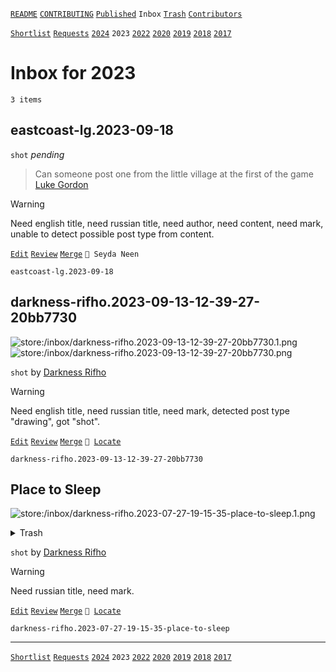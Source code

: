 [`README`](../../README.md) [`CONTRIBUTING`](../../CONTRIBUTING.md) [`Published`](../published/index.md) `Inbox` [`Trash`](../trash/index.md) [`Contributors`](../contributors.md)

[`Shortlist`](shortlist.md) [`Requests`](requests.md) [`2024`](index.md) `2023` [`2022`](2022.md) [`2020`](2020.md) [`2019`](2019.md) [`2018`](2018.md) [`2017`](2017.md)

# Inbox for 2023

`3 items`

## <span id="eastcoast-lg.2023-09-18">eastcoast-lg.2023-09-18</span>

`shot` _pending_

> Can someone post one from the little village at the first of the game  
> [Luke Gordon](../contributors.md#eastcoast-lg "2023-09-18")

> [!WARNING]
> Need english title, need russian title, need author, need content, need mark, unable to detect possible post type from content.

[`Edit`](https://github.com/dehero/mwscr/issues/new?labels=editing&amp;template=editing.yml&amp;title=eastcoast-lg.2023-09-18&amp;postContent=&amp;postTitle=&amp;postTitleRu=&amp;postAuthor=&amp;postType=shot&amp;postEngine=&amp;postAddon=&amp;postTags=&amp;postLocation=Seyda+Neen&amp;postMark=&amp;postViolation=&amp;postTrash=&amp;postRequest=Can+someone+post+one+from+the+little+village+at+the+first+of+the+game) [`Review`](https://github.com/dehero/mwscr/issues/new?labels=review&amp;template=review.yml&amp;title=eastcoast-lg.2023-09-18) [`Merge`](https://github.com/dehero/mwscr/issues/new?labels=merging&amp;template=merging.yml&amp;title=eastcoast-lg.2023-09-18) `📍 Seyda Neen`

```
eastcoast-lg.2023-09-18
```

## <span id="darkness-rifho.2023-09-13-12-39-27-20bb7730">darkness-rifho.2023-09-13-12-39-27-20bb7730</span>

![store:/inbox/darkness-rifho.2023-09-13-12-39-27-20bb7730.1.png](../../assets/previews/inbox/darkness-rifho.2023-09-13-12-39-27-20bb7730.1.avif "darkness-rifho.2023-09-13-12-39-27-20bb7730.1")
![store:/inbox/darkness-rifho.2023-09-13-12-39-27-20bb7730.png](../../assets/previews/inbox/darkness-rifho.2023-09-13-12-39-27-20bb7730.avif "darkness-rifho.2023-09-13-12-39-27-20bb7730")

`shot` by [Darkness Rifho](../contributors.md#darkness-rifho)

> [!WARNING]
> Need english title, need russian title, need mark, detected post type "drawing", got "shot".

[`Edit`](https://github.com/dehero/mwscr/issues/new?labels=editing&amp;template=editing.yml&amp;title=darkness-rifho.2023-09-13-12-39-27-20bb7730&amp;postContent=store%3A%2Finbox%2Fdarkness-rifho.2023-09-13-12-39-27-20bb7730.1.png%0Astore%3A%2Finbox%2Fdarkness-rifho.2023-09-13-12-39-27-20bb7730.png&amp;postTitle=&amp;postTitleRu=&amp;postAuthor=darkness-rifho&amp;postType=shot&amp;postEngine=&amp;postAddon=&amp;postTags=&amp;postLocation=&amp;postMark=&amp;postViolation=&amp;postTrash=&amp;postRequest=) [`Review`](https://github.com/dehero/mwscr/issues/new?labels=review&amp;template=review.yml&amp;title=darkness-rifho.2023-09-13-12-39-27-20bb7730) [`Merge`](https://github.com/dehero/mwscr/issues/new?labels=merging&amp;template=merging.yml&amp;title=darkness-rifho.2023-09-13-12-39-27-20bb7730) <code>📍 [Locate](https://github.com/dehero/mwscr/issues/new?labels=location&template=location.yml&title=darkness-rifho.2023-09-13-12-39-27-20bb7730)</code>

```
darkness-rifho.2023-09-13-12-39-27-20bb7730
```

## <span id="darkness-rifho.2023-07-27-19-15-35-place-to-sleep">Place to Sleep</span>

![store:/inbox/darkness-rifho.2023-07-27-19-15-35-place-to-sleep.1.png](../../assets/previews/inbox/darkness-rifho.2023-07-27-19-15-35-place-to-sleep.1.avif "darkness-rifho.2023-07-27-19-15-35-place-to-sleep.1")

<details>
<summary>Trash</summary>

![store:/inbox/darkness-rifho.2023-07-27-19-15-35-place-to-sleep.png](../../assets/previews/inbox/darkness-rifho.2023-07-27-19-15-35-place-to-sleep.avif "darkness-rifho.2023-07-27-19-15-35-place-to-sleep")
</details>

`shot` by [Darkness Rifho](../contributors.md#darkness-rifho)

> [!WARNING]
> Need russian title, need mark.

[`Edit`](https://github.com/dehero/mwscr/issues/new?labels=editing&amp;template=editing.yml&amp;title=darkness-rifho.2023-07-27-19-15-35-place-to-sleep&amp;postContent=store%3A%2Finbox%2Fdarkness-rifho.2023-07-27-19-15-35-place-to-sleep.1.png&amp;postTitle=Place+to+Sleep&amp;postTitleRu=&amp;postAuthor=darkness-rifho&amp;postType=shot&amp;postEngine=&amp;postAddon=&amp;postTags=&amp;postLocation=&amp;postMark=&amp;postViolation=&amp;postTrash=store%3A%2Finbox%2Fdarkness-rifho.2023-07-27-19-15-35-place-to-sleep.png&amp;postRequest=) [`Review`](https://github.com/dehero/mwscr/issues/new?labels=review&amp;template=review.yml&amp;title=darkness-rifho.2023-07-27-19-15-35-place-to-sleep) [`Merge`](https://github.com/dehero/mwscr/issues/new?labels=merging&amp;template=merging.yml&amp;title=darkness-rifho.2023-07-27-19-15-35-place-to-sleep) <code>📍 [Locate](https://github.com/dehero/mwscr/issues/new?labels=location&template=location.yml&title=darkness-rifho.2023-07-27-19-15-35-place-to-sleep)</code>

```
darkness-rifho.2023-07-27-19-15-35-place-to-sleep
```

---

[`Shortlist`](shortlist.md) [`Requests`](requests.md) [`2024`](index.md) `2023` [`2022`](2022.md) [`2020`](2020.md) [`2019`](2019.md) [`2018`](2018.md) [`2017`](2017.md)

